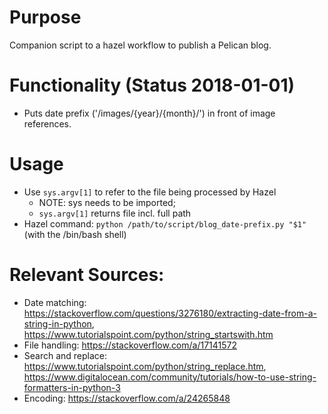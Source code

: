 # Purpose

Companion script to a hazel workflow to publish a Pelican blog.

# Functionality (Status 2018-01-01)

- Puts date prefix ('/images/{year}/{month}/') in front of image references.

# Usage

- Use `sys.argv[1]` to refer to the file being processed by Hazel
	- NOTE: sys needs to be imported;
	- `sys.argv[1]` returns file incl. full path
- Hazel command: `python /path/to/script/blog_date-prefix.py "$1"` (with the /bin/bash shell)

# Relevant Sources:

- Date matching: https://stackoverflow.com/questions/3276180/extracting-date-from-a-string-in-python, https://www.tutorialspoint.com/python/string_startswith.htm
- File handling: https://stackoverflow.com/a/17141572
- Search and replace: https://www.tutorialspoint.com/python/string_replace.htm, https://www.digitalocean.com/community/tutorials/how-to-use-string-formatters-in-python-3
- Encoding: https://stackoverflow.com/a/24265848